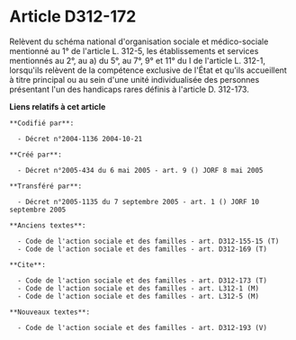 # Article D312-172

Relèvent du schéma national d'organisation sociale et médico-sociale mentionné au 1° de l'article L. 312-5, les
établissements et services mentionnés au 2°, au a) du 5°, au 7°, 9° et 11° du I de l'article L. 312-1, lorsqu'ils relèvent de
la compétence exclusive de l'État et qu'ils accueillent à titre principal ou au sein d'une unité individualisée des personnes
présentant l'un des handicaps rares définis à l'article D. 312-173.

**Liens relatifs à cet article**

	**Codifié par**:

	  - Décret n°2004-1136 2004-10-21

	**Créé par**:

	  - Décret n°2005-434 du 6 mai 2005 - art. 9 () JORF 8 mai 2005

	**Transféré par**:

	  - Décret n°2005-1135 du 7 septembre 2005 - art. 1 () JORF 10 septembre 2005

	**Anciens textes**:

	  - Code de l'action sociale et des familles - art. D312-155-15 (T)
	  - Code de l'action sociale et des familles - art. D312-169 (T)

	**Cite**:

	  - Code de l'action sociale et des familles - art. D312-173 (T)
	  - Code de l'action sociale et des familles - art. L312-1 (M)
	  - Code de l'action sociale et des familles - art. L312-5 (M)

	**Nouveaux textes**:

	  - Code de l'action sociale et des familles - art. D312-193 (V)
